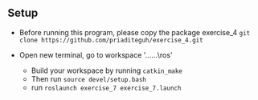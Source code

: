 ## Setup

- Before running this program, please copy the package exercise_4 ```git clone https://github.com/priaditeguh/exercise_4.git```

- Open new terminal, go to workspace '...\...\ros' 
	- Build your workspace by running ```catkin_make```
	- Then run ```source devel/setup.bash```
	- run ```roslaunch exercise_7 exercise_7.launch```
